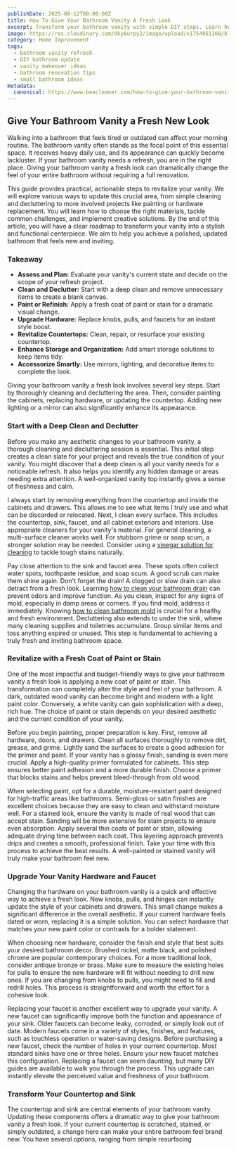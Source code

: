 ```yaml
---
publishDate: 2025-08-12T00:00:00Z
title: How To Give Your Bathroom Vanity A Fresh Look
excerpt: Transform your bathroom vanity with simple DIY steps. Learn how to refresh its look and create a beautiful, functional space that enhances your home.
image: https://res.cloudinary.com/dky6urpy2/image/upload/v1754951168/blog_image_1754951168_nxgztr.webp
category: Home Improvement
tags:
  - bathroom vanity refresh
  - DIY bathroom update
  - vanity makeover ideas
  - bathroom renovation tips
  - small bathroom ideas
metadata:
  canonical: https://www.beacleaner.com/how-to-give-your-bathroom-vanity-a-fresh-look
---
```


## Give Your Bathroom Vanity a Fresh New Look

Walking into a bathroom that feels tired or outdated can affect your morning routine. The bathroom vanity often stands as the focal point of this essential space. It receives heavy daily use, and its appearance can quickly become lackluster. If your bathroom vanity needs a refresh, you are in the right place. Giving your bathroom vanity a fresh look can dramatically change the feel of your entire bathroom without requiring a full renovation.

This guide provides practical, actionable steps to revitalize your vanity. We will explore various ways to update this crucial area, from simple cleaning and decluttering to more involved projects like painting or hardware replacement. You will learn how to choose the right materials, tackle common challenges, and implement creative solutions. By the end of this article, you will have a clear roadmap to transform your vanity into a stylish and functional centerpiece. We aim to help you achieve a polished, updated bathroom that feels new and inviting.

### Takeaway

*   **Assess and Plan:** Evaluate your vanity's current state and decide on the scope of your refresh project.
*   **Clean and Declutter:** Start with a deep clean and remove unnecessary items to create a blank canvas.
*   **Paint or Refinish:** Apply a fresh coat of paint or stain for a dramatic visual change.
*   **Upgrade Hardware:** Replace knobs, pulls, and faucets for an instant style boost.
*   **Revitalize Countertops:** Clean, repair, or resurface your existing countertop.
*   **Enhance Storage and Organization:** Add smart storage solutions to keep items tidy.
*   **Accessorize Smartly:** Use mirrors, lighting, and decorative items to complete the look.

Giving your bathroom vanity a fresh look involves several key steps. Start by thoroughly cleaning and decluttering the area. Then, consider painting the cabinets, replacing hardware, or updating the countertop. Adding new lighting or a mirror can also significantly enhance its appearance.

### Start with a Deep Clean and Declutter

Before you make any aesthetic changes to your bathroom vanity, a thorough cleaning and decluttering session is essential. This initial step creates a clean slate for your project and reveals the true condition of your vanity. You might discover that a deep clean is all your vanity needs for a noticeable refresh. It also helps you identify any hidden damage or areas needing extra attention. A well-organized vanity top instantly gives a sense of freshness and calm.

I always start by removing everything from the countertop and inside the cabinets and drawers. This allows me to see what items I truly use and what can be discarded or relocated. Next, I clean every surface. This includes the countertop, sink, faucet, and all cabinet exteriors and interiors. Use appropriate cleaners for your vanity's material. For general cleaning, a multi-surface cleaner works well. For stubborn grime or soap scum, a stronger solution may be needed. Consider using a [vinegar solution for cleaning](https://beacleaner.com/how-to-clean-bathroom-with-vinegar) to tackle tough stains naturally.

Pay close attention to the sink and faucet area. These spots often collect water spots, toothpaste residue, and soap scum. A good scrub can make them shine again. Don't forget the drain! A clogged or slow drain can also detract from a fresh look. Learning [how to clean your bathroom drain](https://beacleaner.com/how-to-clean-bathroom-drain) can prevent odors and improve function. As you clean, inspect for any signs of mold, especially in damp areas or corners. If you find mold, address it immediately. Knowing [how to clean bathroom mold](https://beacleaner.com/how-to-clean-bathroom-mold) is crucial for a healthy and fresh environment. Decluttering also extends to under the sink, where many cleaning supplies and toiletries accumulate. Group similar items and toss anything expired or unused. This step is fundamental to achieving a truly fresh and inviting bathroom space.

### Revitalize with a Fresh Coat of Paint or Stain

One of the most impactful and budget-friendly ways to give your bathroom vanity a fresh look is applying a new coat of paint or stain. This transformation can completely alter the style and feel of your bathroom. A dark, outdated wood vanity can become bright and modern with a light paint color. Conversely, a white vanity can gain sophistication with a deep, rich hue. The choice of paint or stain depends on your desired aesthetic and the current condition of your vanity.

Before you begin painting, proper preparation is key. First, remove all hardware, doors, and drawers. Clean all surfaces thoroughly to remove dirt, grease, and grime. Lightly sand the surfaces to create a good adhesion for the primer and paint. If your vanity has a glossy finish, sanding is even more crucial. Apply a high-quality primer formulated for cabinets. This step ensures better paint adhesion and a more durable finish. Choose a primer that blocks stains and helps prevent bleed-through from old wood.

When selecting paint, opt for a durable, moisture-resistant paint designed for high-traffic areas like bathrooms. Semi-gloss or satin finishes are excellent choices because they are easy to clean and withstand moisture well. For a stained look, ensure the vanity is made of real wood that can accept stain. Sanding will be more extensive for stain projects to ensure even absorption. Apply several thin coats of paint or stain, allowing adequate drying time between each coat. This layering approach prevents drips and creates a smooth, professional finish. Take your time with this process to achieve the best results. A well-painted or stained vanity will truly make your bathroom feel new.

### Upgrade Your Vanity Hardware and Faucet

Changing the hardware on your bathroom vanity is a quick and effective way to achieve a fresh look. New knobs, pulls, and hinges can instantly update the style of your cabinets and drawers. This small change makes a significant difference in the overall aesthetic. If your current hardware feels dated or worn, replacing it is a simple solution. You can select hardware that matches your new paint color or contrasts for a bolder statement.

When choosing new hardware, consider the finish and style that best suits your desired bathroom decor. Brushed nickel, matte black, and polished chrome are popular contemporary choices. For a more traditional look, consider antique bronze or brass. Make sure to measure the existing holes for pulls to ensure the new hardware will fit without needing to drill new ones. If you are changing from knobs to pulls, you might need to fill and redrill holes. This process is straightforward and worth the effort for a cohesive look.

Replacing your faucet is another excellent way to upgrade your vanity. A new faucet can significantly improve both the function and appearance of your sink. Older faucets can become leaky, corroded, or simply look out of date. Modern faucets come in a variety of styles, finishes, and features, such as touchless operation or water-saving designs. Before purchasing a new faucet, check the number of holes in your current countertop. Most standard sinks have one or three holes. Ensure your new faucet matches this configuration. Replacing a faucet can seem daunting, but many DIY guides are available to walk you through the process. This upgrade can instantly elevate the perceived value and freshness of your bathroom.

### Transform Your Countertop and Sink

The countertop and sink are central elements of your bathroom vanity. Updating these components offers a dramatic way to give your bathroom vanity a fresh look. If your current countertop is scratched, stained, or simply outdated, a change here can make your entire bathroom feel brand new. You have several options, ranging from simple resurfacing